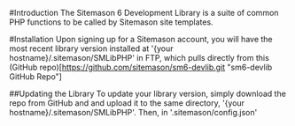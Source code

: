 #Introduction
The Sitemason 6 Development Library is a suite of common PHP functions to be called by Sitemason site templates. 

#Installation
Upon signing up for a Sitemason account, you will have the most recent library version installed at '{your hostname}/.sitemason/SMLibPHP' in FTP, which pulls directly from this (GitHub repo)[https://github.com/sitemason/sm6-devlib.git "sm6-devlib GitHub Repo"]

##Updating the Library
To update your library version, simply download the repo from GitHub and and upload it to the same directory, '{your hostname}/.sitemason/SMLibPHP'. Then, in '.sitemason/config.json'
